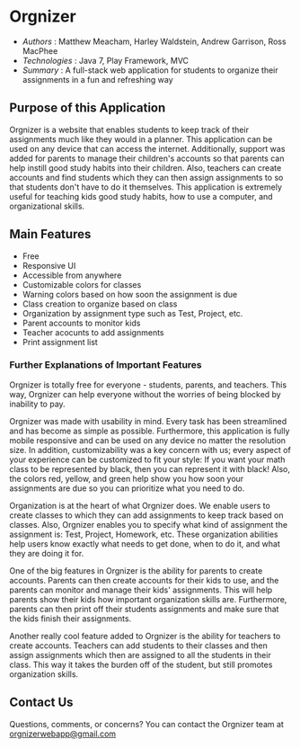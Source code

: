 # Orgnizer

* *Authors* : Matthew Meacham, Harley Waldstein, Andrew Garrison, Ross MacPhee
* *Technologies* : Java 7, Play Framework, MVC
* *Summary* : A full-stack web application for students to organize their assignments in a fun and refreshing way

## Purpose of this Application

Orgnizer is a website that enables students to keep track of their assignments much like they would in a planner. This application can be used on any device that can access the internet. Additionally, support was added for parents to manage their children's accounts so that parents can help instill good study habits into their children. Also, teachers can create accounts and find students which they can then assign assignments to so that students don't have to do it themselves. This application is extremely useful for teaching kids good study habits, how to use a computer, and organizational skills. 

## Main Features

* Free
* Responsive UI
* Accessible from anywhere
* Customizable colors for classes
* Warning colors based on how soon the assignment is due
* Class creation to organize based on class
* Organization by assignment type such as Test, Project, etc.
* Parent accounts to monitor kids
* Teacher acocunts to add assignments
* Print assignment list

### Further Explanations of Important Features

Orgnizer is totally free for everyone - students, parents, and teachers. This way, Orgnizer can help everyone without the worries of being blocked by inability to pay.

Orgnizer was made with usability in mind. Every task has been streamlined and has become as simple as possible. Furthermore, this application is fully mobile responsive and can be used on any device no matter the resolution size. In addition, customizability was a key concern with us; every aspect of your experience can be customized to fit your style: If you want your math class to be represented by black, then you can represent it with black! Also, the colors red, yellow, and green help show you how soon your assignments are due so you can prioritize what you need to do.

Organization is at the heart of what Orgnizer does. We enable users to create classes to which they can add assignments to keep track based on classes. Also, Orgnizer enables you to specify what kind of assignment the assignment is: Test, Project, Homework, etc. These organization abilities help users know exactly what needs to get done, when to do it, and what they are doing it for.

One of the big features in Orgnizer is the ability for parents to create accounts. Parents can then create accounts for their kids to use, and the parents can monitor and manage their kids' assignments. This will help parents show their kids how important organization skills are. Furthermore, parents can then print off their students assignments and make sure that the kids finish their assignments.

Another really cool feature added to Orgnizer is the ability for teachers to create accounts. Teachers can add students to their classes and then assign assignments which then are assigned to all the students in their class. This way it takes the burden off of the student, but still promotes organization skills.

## Contact Us
Questions, comments, or concerns?
You can contact the Orgnizer team at orgnizerwebapp@gmail.com